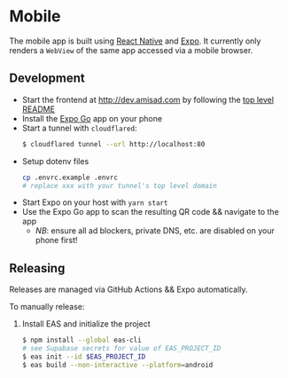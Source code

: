 # Mobile

The mobile app is built using [React Native](https://reactnative.dev/) and [Expo](https://expo.dev/). It currently only renders a `WebView` of the same app accessed via a mobile browser.

## Development

- Start the frontend at <http://dev.amisad.com> by following the [top level README](../README.md)
- Install the [Expo Go](https://expo.dev/client) app on your phone
- Start a tunnel with `cloudflared`:
  ```sh
  $ cloudflared tunnel --url http://localhost:80
  ```
- Setup dotenv files
  ```sh
  cp .envrc.example .envrc
  # replace xxx with your tunnel's top level domain
  ```
- Start Expo on your host with `yarn start`
- Use the Expo Go app to scan the resulting QR code && navigate to the app
  - _NB_: ensure all ad blockers, private DNS, etc. are disabled on your phone first!

## Releasing

Releases are managed via GitHub Actions && Expo automatically.

To manually release:

1. Install EAS and initialize the project
    ```sh
    $ npm install --global eas-cli
    # see Supabase secrets for value of EAS_PROJECT_ID
    $ eas init --id $EAS_PROJECT_ID
    $ eas build --non-interactive --platform=android
    ```

